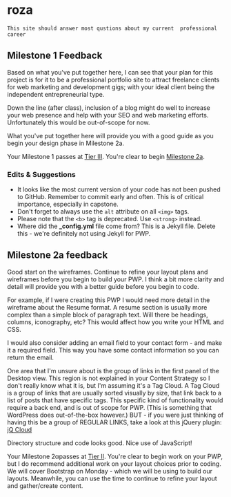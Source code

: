 # roza
`This site should answer most qustions about my current 
professional career`

## Milestone 1 Feedback
Based on what you've put together here, I can see that your plan for this project is for it to be a professional portfolio site to attract freelance clients for web marketing and development gigs; with your ideal client being the independent entrepreneurial type. 

Down the line (after class), inclusion of a blog might do well to increase your web presence and help with your SEO and web marketing efforts. Unfortunately this would be out-of-scope for now.

What you've put together here will provide you with a good guide as you begin your design phase in Milestone 2a. 

Your Milestone 1 passes at [Tier III](https://bootcamp-coders.cnm.edu/projects/personal/rubric/). You're clear to begin [Milestone 2a](https://bootcamp-coders.cnm.edu/projects/personal/milestone-two/).

### Edits &amp; Suggestions
- It looks like the most current version of your code has not been pushed to GitHub. Remember to commit early and often. This is of critical importance, especially in capstone.
- Don't forget to always use the `alt` attribute on all `<img>` tags.
- Please note that the `<b>` tag is deprecated. Use `<strong>` instead.
- Where did the **_config.yml** file come from? This is a Jekyll file. Delete this - we're definitely not using Jekyll for PWP.

## Milestone 2a feedback
Good start on the wireframes. Continue to refine your layout plans and wireframes before you begin to build your PWP. I think a bit more clarity and detail will provide you with a better guide before you begin to code.

For example, if I were creating this PWP I would need more detail in the wireframe about the Resume format. A resume section is usually more complex than a simple block of paragraph text. Will there be headings, columns, iconography, etc? This would affect how you write your HTML and CSS.

I would also consider adding an email field to your contact form - and make it a required field. This way you have some contact information so you can return the email.

One area that I'm unsure about is the group of links in the first panel of the Desktop view. This region is not explained in your Content Strategy so I don't really know what it is, but I'm assuming it's a Tag Cloud. A Tag Cloud is a group of links  that are usually sorted visually by size, that link back to a list of posts that have specific tags. This specific kind of functionality would require a back end, and is out of scope for PWP. (This is something that WordPress does out-of-the-box however.) BUT - if you were just thinking of having this be a group of REGULAR LINKS, take a look at this jQuery plugin: [jQ Cloud](http://mistic100.github.io/jQCloud/)

Directory structure and code looks good. Nice use of JavaScript!

Your Milestone 2&alpha;passes at [Tier II](https://bootcamp-coders.cnm.edu/projects/personal/rubric/). You're clear to begin work on your PWP, but I do recommend additional work on your layout choices prior to coding. We will cover Bootstrap on Monday - which we will be using to build our layouts. Meanwhile, you can use the time to continue to refine your layout and gather/create content. 
